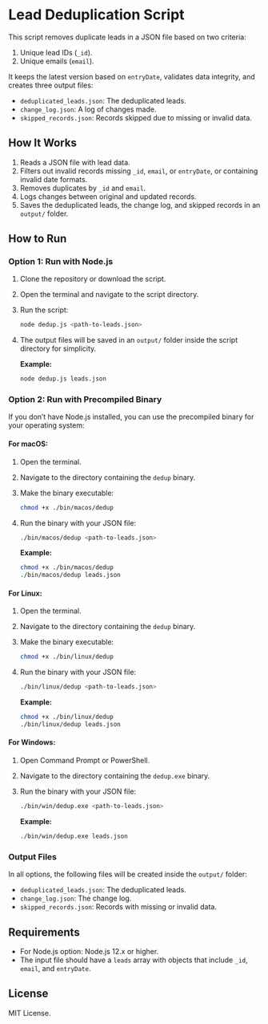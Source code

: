 # Lead Deduplication Script

This script removes duplicate leads in a JSON file based on two criteria:

1. Unique lead IDs (`_id`).
2. Unique emails (`email`).

It keeps the latest version based on `entryDate`, validates data integrity, and creates three output files:

- `deduplicated_leads.json`: The deduplicated leads.
- `change_log.json`: A log of changes made.
- `skipped_records.json`: Records skipped due to missing or invalid data.

## How It Works

1. Reads a JSON file with lead data.
2. Filters out invalid records missing `_id`, `email`, or `entryDate`, or containing invalid date formats.
3. Removes duplicates by `_id` and `email`.
4. Logs changes between original and updated records.
5. Saves the deduplicated leads, the change log, and skipped records in an `output/` folder.

## How to Run

### Option 1: Run with Node.js

1. Clone the repository or download the script.
2. Open the terminal and navigate to the script directory.
3. Run the script:
   ```bash
   node dedup.js <path-to-leads.json>
   ```
4. The output files will be saved in an `output/` folder inside the script directory for simplicity.

   **Example:**

   ```bash
   node dedup.js leads.json
   ```

### Option 2: Run with Precompiled Binary

If you don’t have Node.js installed, you can use the precompiled binary for your operating system:

#### For macOS:

1. Open the terminal.
2. Navigate to the directory containing the `dedup` binary.
3. Make the binary executable:
   ```bash
   chmod +x ./bin/macos/dedup
   ```
4. Run the binary with your JSON file:

   ```bash
   ./bin/macos/dedup <path-to-leads.json>
   ```

   **Example:**

   ```bash
   chmod +x ./bin/macos/dedup
   ./bin/macos/dedup leads.json
   ```

#### For Linux:

1. Open the terminal.
2. Navigate to the directory containing the `dedup` binary.
3. Make the binary executable:
   ```bash
   chmod +x ./bin/linux/dedup
   ```
4. Run the binary with your JSON file:

   ```bash
   ./bin/linux/dedup <path-to-leads.json>
   ```

   **Example:**

   ```bash
   chmod +x ./bin/linux/dedup
   ./bin/linux/dedup leads.json
   ```

#### For Windows:

1. Open Command Prompt or PowerShell.
2. Navigate to the directory containing the `dedup.exe` binary.
3. Run the binary with your JSON file:

   ```bash
   ./bin/win/dedup.exe <path-to-leads.json>
   ```

   **Example:**

   ```bash
   ./bin/win/dedup.exe leads.json
   ```

### Output Files

In all options, the following files will be created inside the `output/` folder:

- `deduplicated_leads.json`: The deduplicated leads.
- `change_log.json`: The change log.
- `skipped_records.json`: Records with missing or invalid data.

## Requirements

- For Node.js option: Node.js 12.x or higher.
- The input file should have a `leads` array with objects that include `_id`, `email`, and `entryDate`.

## License

MIT License.
